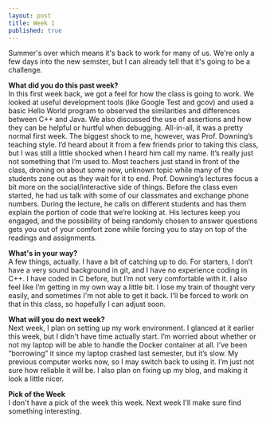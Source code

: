 ```yaml
---
layout: post
title: Week 1
published: true
---
```

Summer's over which means it's back to work for many of us. We're only a few days into the new semster, but I can already tell that it's going to be a challenge.

**What did you do this past week?**  
In this first week back, we got a feel for how the class is going to work. We looked at useful development tools (like Google Test and gcov) and used a basic Hello World program to observed the similarities and differences between C++ and Java. We also discussed the use of assertions and how they can be helpful or hurtful when debugging. All-in-all, it was a pretty normal first week. The biggest shock to me, however, was Prof. Downing’s teaching style. I’d heard about it from a few friends prior to taking this class, but I was still a little shocked when I heard him call my name. It’s really just not something that I’m used to. Most teachers just stand in front of the class, droning on about some new, unknown topic while many of the students zone out as they wait for it to end. Prof. Downing’s lectures focus a bit more on the social/interactive side of things. Before the class even started, he had us talk with some of our classmates and exchange phone numbers. During the lecture, he calls on different students and has them explain the portion of code that we’re looking at. His lectures keep you engaged, and the possibility of being randomly chosen to answer questions gets you out of your comfort zone while forcing you to stay on top of the readings and assignments.

**What's in your way?**  
A few things, actually. I have a bit of catching up to do. For starters, I don’t have a very sound background in git, and I have no experience coding in C++. I have coded in C before, but I’m not very comfortable with it. I also feel like I’m getting in my own way a little bit. I lose my train of thought very easily, and sometimes I'm not able to get it back. I'll be forced to work on that in this class, so hopefully I can adjust soon.

**What will you do next week?**  
Next week, I plan on setting up my work environment. I glanced at it earlier this week, but I didn't have time actually start. I’m worried about whether or not my laptop will be able to handle the Docker container at all. I’ve been “borrowing” it since my laptop crashed last semester, but it’s slow. My previous computer works now, so I may switch back to using it. I’m just not sure how reliable it will be. I also plan on fixing up my blog, and making it look a little nicer.

**Pick of the Week**  
I don't have a pick of the week this week. Next week I'll make sure find something interesting.
